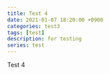 ```yaml
---
title: Test 4
date: 2021-01-07 18:20:00 +0900
categories: test3
tags: [test]
description: for testing
series: test
---
```


Test 4
